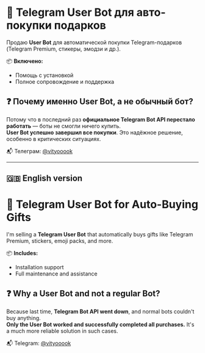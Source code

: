 # 🎁 Telegram User Bot для авто-покупки подарков

Продаю **User Bot** для автоматической покупки Telegram-подарков (Telegram Premium, стикеры, эмодзи и др.).

📦 **Включено:**
- Помощь с установкой
- Полное сопровождение и поддержка

## ❓ Почему именно User Bot, а не обычный бот?

Потому что в последний раз **официальное Telegram Bot API перестало работать** — боты не смогли ничего купить.  
**User Bot успешно завершил все покупки**. Это надёжное решение, особенно в критических ситуациях.

📬 Телеграм: [@vityooook](https://t.me/vityooook)

---

## 🇬🇧 English version

# 🎁 Telegram User Bot for Auto-Buying Gifts

I'm selling a **Telegram User Bot** that automatically buys gifts like Telegram Premium, stickers, emoji packs, and more.

📦 **Includes:**
- Installation support
- Full maintenance and assistance

## ❓ Why a User Bot and not a regular Bot?

Because last time, **Telegram Bot API went down**, and normal bots couldn't buy anything.  
**Only the User Bot worked and successfully completed all purchases.** It's a much more reliable solution in such cases.

📬 Telegram: [@vityooook](https://t.me/vityooook)
